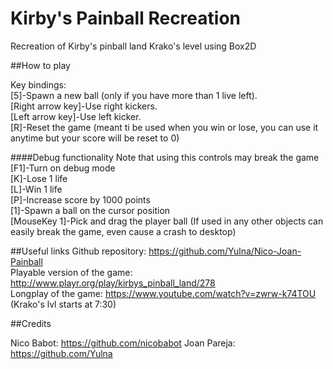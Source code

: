 # Kirby's Painball Recreation

Recreation of Kirby's pinball land Krako's level using Box2D

##How to play

Key bindings:    
[5]-Spawn a new ball (only if you have more than 1 live left).    
[Right arrow key]-Use right kickers.     
[Left arrow key]-Use left kicker.    
[R]-Reset the game (meant ti be used when you win or lose, you can use it anytime but your score will be reset to 0)

####Debug functionality
Note that using this controls may break the game   
[F1]-Turn on debug mode  
[K]-Lose 1 life   
[L]-Win 1 life  
[P]-Increase score by 1000 points   
[1]-Spawn a ball on the cursor position   
[MouseKey 1]-Pick and drag the player ball (If used in any other objects can easily break the game, even cause a crash to desktop)  

##Useful links
Github repository: https://github.com/Yulna/Nico-Joan-Painball    
Playable version of the game: http://www.playr.org/play/kirbys_pinball_land/278   
Longplay of the game: https://www.youtube.com/watch?v=zwrw-k74TOU   (Krako's lvl starts at 7:30)

##Credits

Nico Babot: https://github.com/nicobabot
Joan Pareja: https://github.com/Yulna

